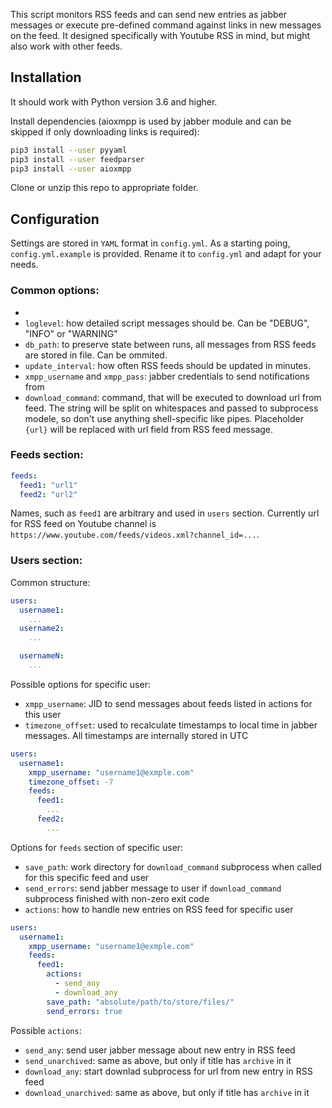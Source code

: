This script monitors RSS feeds and can send new entries as jabber messages or execute pre-defined command against links in new messages on the feed. It designed specifically with Youtube RSS in mind, but might also work with other feeds.

## Installation

It should work with Python version 3.6 and higher.

Install dependencies (aioxmpp is used by jabber module and can be skipped if only downloading links is required):

```bash
pip3 install --user pyyaml
pip3 install --user feedparser
pip3 install --user aioxmpp
```

Clone or unzip this repo to appropriate folder.

## Configuration

Settings are stored in `YAML` format in `config.yml`. As a starting poing, `config.yml.example` is provided. Rename it to `config.yml` and adapt for your needs.

### Common options:
- 
- `loglevel`: how detailed script messages should be. Can be "DEBUG", "INFO" or "WARNING"
- `db_path`: to preserve state between runs, all messages from RSS feeds are stored in file. Can be ommited.
- `update_interval`: how often RSS feeds should be updated in minutes.
- `xmpp_username` and `xmpp_pass`: jabber credentials to send notifications from
- `download_command`: command, that will be executed to download url from feed. The string will be split on whitespaces and passed to subprocess modele, so don't use anything shell-specific like pipes. Placeholder `{url}` will be replaced with url field from RSS feed message.

### Feeds section:

```yaml
feeds:
  feed1: "url1"
  feed2: "url2"
```

Names, such as `feed1` are arbitrary and used in `users` section.
Currently url for RSS feed on Youtube channel is `https://www.youtube.com/feeds/videos.xml?channel_id=...`.

### Users section:

Common structure: 

```yaml
users:
  username1:
    ...
  username2:
    ...

  usernameN:
    ...
```

Possible options for specific user:

- `xmpp_username`: JID to send messages about feeds listed in actions for this user
- `timezone_offset`: used to recalculate timestamps to local time in jabber messages. All timestamps are internally stored in UTC

```yaml
users:
  username1:
    xmpp_username: "username1@exmple.com"
    timezone_offset: -7
    feeds:
      feed1:
        ...
      feed2:
        ...
```

Options for `feeds` section of specific user:

- `save_path`: work directory for `download_command` subprocess when called for this specific feed and user
- `send_errors`: send jabber message to user if `download_command` subprocess finished with non-zero exit code
- `actions`: how to handle new entries on RSS feed for specific user

```yaml
users:
  username1:
    xmpp_username: "username1@exmple.com"
    feeds:
      feed1:
        actions:
          - send_any
          - download_any
        save_path: "absolute/path/to/store/files/"
        send_errors: true
```

Possible `actions`:

- `send_any`: send user jabber message about new entry in RSS feed
- `send_unarchived`: same as above, but only if title has `archive` in it
- `download_any`: start downlad subprocess for url from new entry in RSS feed
- `download_unarchived`: same as above, but only if title has `archive` in it
